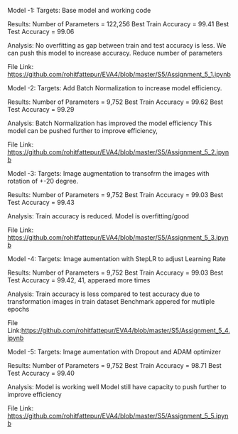 Model -1: Targets: Base model and working code

Results:
Number of Parameters = 122,256 Best Train Accuracy = 99.41 Best Test Accuracy = 99.06

Analysis: No overfitting as gap between train and test accuracy is less. We can push this model to increase accuracy. Reduce number of parameters

File Link: https://github.com/rohitfattepur/EVA4/blob/master/S5/Assignment_5_1.ipynb 

Model -2: Targets: Add Batch Normalization to increase model efficiency.

Results:
Number of Parameters = 9,752 Best Train Accuracy = 99.62 Best Test Accuracy = 99.29

Analysis: Batch Normalization has improved the model efficiency This model can be pushed further to improve efficiency,

File Link: https://github.com/rohitfattepur/EVA4/blob/master/S5/Assignment_5_2.ipynb

Model -3: Targets: Image augmentation to transofrm the images with rotation of +-20 degree.

Results:
Number of Parameters = 9,752 Best Train Accuracy = 99.03 Best Test Accuracy = 99.43

Analysis: Train accuracy is reduced. Model is overfitting/good

File Link: https://github.com/rohitfattepur/EVA4/blob/master/S5/Assignment_5_3.ipynb

Model -4: Targets: Image aumentation with StepLR to adjust Learning Rate

Results:
Number of Parameters = 9,752 Best Train Accuracy = 99.03 Best Test Accuracy = 99.42, 41, apperaed more times

Analysis: Train accuracy is less compared to test accuracy due to transformation images in train dataset Benchmark appered for mutliple epochs

File Link:https://github.com/rohitfattepur/EVA4/blob/master/S5/Assignment_5_4.ipynb 

Model -5: Targets: Image aumentation with Dropout and ADAM optimizer

Results:
Number of Parameters = 9,752 Best Train Accuracy = 98.71 Best Test Accuracy = 99.40

Analysis: Model is working well Model still have capacity to push further to improve efficiency

File Link: https://github.com/rohitfattepur/EVA4/blob/master/S5/Assignment_5_5.ipynb
